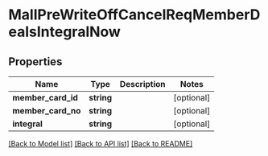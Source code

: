 # MallPreWriteOffCancelReqMemberDealsIntegralNow

## Properties
Name | Type | Description | Notes
------------ | ------------- | ------------- | -------------
**member_card_id** | **string** |  | [optional] 
**member_card_no** | **string** |  | [optional] 
**integral** | **string** |  | [optional] 

[[Back to Model list]](../README.md#documentation-for-models) [[Back to API list]](../README.md#documentation-for-api-endpoints) [[Back to README]](../README.md)


